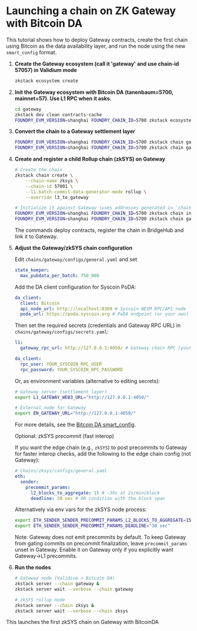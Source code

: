 # Launching a chain on ZK Gateway with Bitcoin DA

This tutorial shows how to deploy Gateway contracts, create the first chain using Bitcoin as the data availability
layer, and run the node using the new `smart_config` format.

1. **Create the Gateway ecosystem (call it 'gateway' and use chain-id 57057) in Validium mode**

   ```bash
   zkstack ecosystem create
   ```

2. **Init the Gateway ecosystem with Bitcoin DA (tanenbaum=5700, mainnet=57). Use L1 RPC when it asks.**

   ```bash
   cd gateway
   zkstack dev clean contracts-cache
   FOUNDRY_EVM_VERSION=shanghai FOUNDRY_CHAIN_ID=5700 zkstack ecosystem init
   ```

3. **Convert the chain to a Gateway settlement layer**

   ```bash
   FOUNDRY_EVM_VERSION=shanghai FOUNDRY_CHAIN_ID=5700 zkstack chain gateway create-tx-filterer --chain gateway
   FOUNDRY_EVM_VERSION=shanghai FOUNDRY_CHAIN_ID=5700 zkstack chain gateway convert-to-gateway --chain gateway
   ```

4. **Create and register a child Rollup chain (zkSYS) on Gateway**

   ```bash
   # Create the chain
   zkstack chain create \
       --chain-name zksys \
       --chain-id 57001 \
       --l1-batch-commit-data-generator-mode rollup \
       --override l3_to_gateway

   # Initialize it against Gateway (uses addresses generated in `chains/gateway/configs/gateway.yaml`). Use L1 RPC when it asks for RPC here as well.
   FOUNDRY_EVM_VERSION=shanghai FOUNDRY_CHAIN_ID=5700 zkstack chain init --chain zksys
   FOUNDRY_EVM_VERSION=shanghai FOUNDRY_CHAIN_ID=5700 zkstack chain gateway migrate-to-gateway --chain zksys --gateway-chain-name gateway
   ```

   The commands deploy contracts, register the chain in BridgeHub and link it to Gateway.

5. **Adjust the Gateway/zkSYS chain configuration**

   Edit `chains/gateway/configs/general.yaml` and set

   ```yaml
   state_keeper:
     max_pubdata_per_batch: 750_000
   ```

   Add the DA client configuration for Syscoin PoDA:

   ```yaml
   da_client:
     client: Bitcoin
     api_node_url: http://localhost:8369 # Syscoin NEVM RPC/API node
     poda_url: https://poda.syscoin.org # PoDA endpoint (or your own)
   ```

   Then set the required secrets (credentials and Gateway RPC URL) in `chains/gateway/configs/secrets.yaml`:

   ```yaml
   l1:
     gateway_rpc_url: http://127.0.0.1:4050/ # Gateway chain RPC (your Gateway node)

   da_client:
     rpc_user: YOUR_SYSCOIN_RPC_USER
     rpc_password: YOUR_SYSCOIN_RPC_PASSWORD
   ```

   Or, as environment variables (alternative to editing secrets):

   ```bash
   # Gateway server (settlement layer)
   export L1_GATEWAY_WEB3_URL="http://127.0.0.1:4050/"

   # External node for Gateway
   export EN_GATEWAY_URL="http://127.0.0.1:4050/"
   ```

   For more details, see the [Bitcoin DA smart_config](./bitcoin-da-client.md#smart_config-example).

   Optional: zkSYS precommit (fast interop)

   If you want the edge chain (e.g., `zkSYS`) to post precommits to Gateway for faster interop checks, add the following
   to the edge chain config (not Gateway):

   ```yaml
   # chains/zksys/configs/general.yaml
   eth:
     sender:
       precommit_params:
         l2_blocks_to_aggregate: 15 # ~30s at 2s/miniblock
         deadline: 30 sec # OR condition with the block span
   ```

   Alternatively via env vars for the zkSYS node process:

   ```bash
   export ETH_SENDER_SENDER_PRECOMMIT_PARAMS_L2_BLOCKS_TO_AGGREGATE=15
   export ETH_SENDER_SENDER_PRECOMMIT_PARAMS_DEADLINE="30 sec"
   ```

   Note: Gateway does not emit precommits by default. To keep Gateway from gating commits on precommit finalization,
   leave `precommit_params` unset in Gateway. Enable it on Gateway only if you explicitly want Gateway→L1 precommits.

6. **Run the nodes**

   ```bash
   # Gateway node (Validium + Bitcoin DA)
   zkstack server --chain gateway &
   zkstack server wait --verbose --chain gateway

   # zkSYS rollup node
   zkstack server --chain zksys &
   zkstack server wait --verbose --chain zksys
   ```

This launches the first zkSYS chain on Gateway with BitcoinDA
